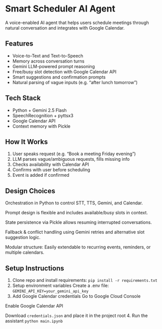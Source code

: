 # Smart Scheduler AI Agent

A voice-enabled AI agent that helps users schedule meetings through natural conversation and integrates with Google Calendar.

## Features

- Voice-to-Text and Text-to-Speech
- Memory across conversation turns
- Gemini LLM-powered prompt reasoning
- Free/busy slot detection with Google Calendar API
- Smart suggestions and confirmation prompts
- Natural parsing of vague inputs (e.g. “after lunch tomorrow”)

## Tech Stack

- Python + Gemini 2.5 Flash
- SpeechRecognition + pyttsx3
- Google Calendar API
- Context memory with Pickle

## How It Works

1. User speaks request (e.g. “Book a meeting Friday evening”)
2. LLM parses vague/ambiguous requests, fills missing info
3. Checks availability with Calendar API
4. Confirms with user before scheduling
5. Event is added if confirmed
##  Design Choices
Orchestration in Python to control STT, TTS, Gemini, and Calendar.

Prompt design is flexible and includes available/busy slots in context.

State persistence via Pickle allows resuming interrupted conversations.

Fallback & conflict handling using Gemini retries and alternative slot suggestion logic.

Modular structure: Easily extendable to recurring events, reminders, or multiple calendars.

##  Setup Instructions

1. Clone repo and install requirements:
  ```pip install -r requirements.txt```
2. Setup environment variables
Create a .env file:
  ```GEMINI_API_KEY=your_gemini_api_key```
3. Add Google Calendar credentials
Go to Google Cloud Console

Enable Google Calendar API

Download ```credentials.json``` and place it in the project root
4. Run the assistant
  ```python main.ipynb```
